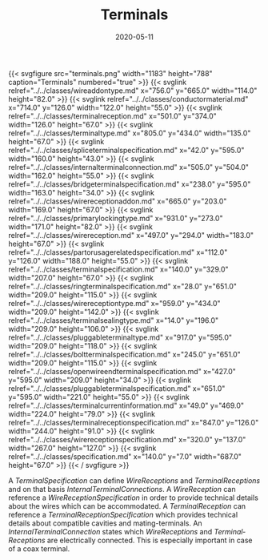 ﻿---
title: Terminals
toc: false
type: specs
layout: diagram
date: "2020-05-11"
draft: false
specification: VEC
version: 1.2.0
documentType: "Recommendation"
elementType: Diagram
classes:
  - WireAddOnType
  - ConductorMaterial
  - TerminalReception
  - TerminalType
  - SpliceTerminalSpecification
  - InternalTerminalConnection
  - BridgeTerminalSpecification
  - WireReceptionAddOn
  - PrimaryLockingType
  - WireReception
  - PartOrUsageRelatedSpecification
  - TerminalSpecification
  - RingTerminalSpecification
  - WireReceptionType
  - TerminalSealingType
  - PluggableTerminalType
  - BoltTerminalSpecification
  - OpenWireEndTerminalSpecification
  - PluggableTerminalSpecification
  - TerminalCurrentInformation
  - TerminalReceptionSpecification
  - WireReceptionSpecification
  - Specification
menu:
  VEC-1.2.0:    
    parent: component-characteristics
    identifier: component-characteristics/terminals
    weight: 1005002 

# Prev/next pager order (if `docs_section_pager` enabled in `params.toml`)
weight: 1005002
---
{{< svgfigure src="terminals.png" width="1183" height="788" caption="Terminals" numbered="true" >}}
  {{< svglink relref="../../classes/wireaddontype.md" x="756.0" y="665.0" width="114.0" height="82.0" >}}
  {{< svglink relref="../../classes/conductormaterial.md" x="714.0" y="126.0" width="122.0" height="55.0" >}}
  {{< svglink relref="../../classes/terminalreception.md" x="501.0" y="374.0" width="126.0" height="67.0" >}}
  {{< svglink relref="../../classes/terminaltype.md" x="805.0" y="434.0" width="135.0" height="67.0" >}}
  {{< svglink relref="../../classes/spliceterminalspecification.md" x="42.0" y="595.0" width="160.0" height="43.0" >}}
  {{< svglink relref="../../classes/internalterminalconnection.md" x="505.0" y="504.0" width="162.0" height="55.0" >}}
  {{< svglink relref="../../classes/bridgeterminalspecification.md" x="238.0" y="595.0" width="163.0" height="34.0" >}}
  {{< svglink relref="../../classes/wirereceptionaddon.md" x="665.0" y="203.0" width="169.0" height="67.0" >}}
  {{< svglink relref="../../classes/primarylockingtype.md" x="931.0" y="273.0" width="171.0" height="82.0" >}}
  {{< svglink relref="../../classes/wirereception.md" x="497.0" y="294.0" width="183.0" height="67.0" >}}
  {{< svglink relref="../../classes/partorusagerelatedspecification.md" x="112.0" y="126.0" width="188.0" height="55.0" >}}
  {{< svglink relref="../../classes/terminalspecification.md" x="140.0" y="329.0" width="207.0" height="67.0" >}}
  {{< svglink relref="../../classes/ringterminalspecification.md" x="28.0" y="651.0" width="209.0" height="115.0" >}}
  {{< svglink relref="../../classes/wirereceptiontype.md" x="959.0" y="434.0" width="209.0" height="142.0" >}}
  {{< svglink relref="../../classes/terminalsealingtype.md" x="14.0" y="196.0" width="209.0" height="106.0" >}}
  {{< svglink relref="../../classes/pluggableterminaltype.md" x="917.0" y="595.0" width="209.0" height="118.0" >}}
  {{< svglink relref="../../classes/boltterminalspecification.md" x="245.0" y="651.0" width="209.0" height="115.0" >}}
  {{< svglink relref="../../classes/openwireendterminalspecification.md" x="427.0" y="595.0" width="209.0" height="34.0" >}}
  {{< svglink relref="../../classes/pluggableterminalspecification.md" x="651.0" y="595.0" width="221.0" height="55.0" >}}
  {{< svglink relref="../../classes/terminalcurrentinformation.md" x="49.0" y="469.0" width="224.0" height="79.0" >}}
  {{< svglink relref="../../classes/terminalreceptionspecification.md" x="847.0" y="126.0" width="244.0" height="91.0" >}}
  {{< svglink relref="../../classes/wirereceptionspecification.md" x="320.0" y="137.0" width="267.0" height="127.0" >}}
  {{< svglink relref="../../classes/specification.md" x="140.0" y="7.0" width="687.0" height="67.0" >}}
{{< / svgfigure >}}
<p> A <i>TerminalSpecification</i> can define <i>WireReceptions</i> and <i>TerminalReceptions</i> and on that basis <i>InternalTerminalConnections</i>. A <i>WireReception</i> can reference a <i>WireReceptionSpecification</i> in order to provide technical details about the wires which can be accommodated. A <i>TerminalReception</i> can reference a <i>TerminalReceptionSpecification</i> which provides technical details about compatible cavities and mating-terminals. An <i>InternalTerminalConnection</i> states which <i>WireReceptions</i> and <i>Terminal­Receptions</i> are electrically connected. This is especially important in case of a coax terminal.      </p>